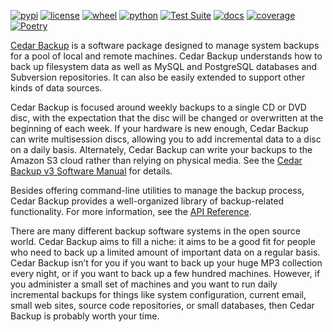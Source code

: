 [![pypi](https://img.shields.io/pypi/v/cedar-backup3.svg)](https://pypi.org/project/cedar-backup3/)
[![license](https://img.shields.io/pypi/l/cedar-backup3.svg)](https://github.com/pronovic/cedar-backup3/blob/master/LICENSE)
[![wheel](https://img.shields.io/pypi/wheel/cedar-backup3.svg)](https://pypi.org/project/cedar-backup3/)
[![python](https://img.shields.io/pypi/pyversions/cedar-backup3.svg)](https://pypi.org/project/cedar-backup3/)
[![Test Suite](https://github.com/pronovic/cedar-backup3/workflows/Test%20Suite/badge.svg)](https://github.com/pronovic/cedar-backup3/actions?query=workflow%3A%22Test+Suite%22)
[![docs](https://readthedocs.org/projects/cedar-backup3/badge/?version=stable&style=flat)](https://cedar-backup3.readthedocs.io/en/stable/)
[![coverage](https://coveralls.io/repos/github/pronovic/cedar-backup3/badge.svg?branch=master)](https://coveralls.io/github/pronovic/cedar-backup3?branch=master)
[![Poetry](https://img.shields.io/endpoint?url=https://python-poetry.org/badge/v0.json)](https://python-poetry.org/)

[Cedar Backup](https://github.com/pronovic/cedar-backup3) is a software package
designed to manage system backups for a pool of local and remote machines.
Cedar Backup understands how to back up filesystem data as well as MySQL and
PostgreSQL databases and Subversion repositories.  It can also be easily
extended to support other kinds of data sources.

Cedar Backup is focused around weekly backups to a single CD or DVD disc,
with the expectation that the disc will be changed or overwritten at the
beginning of each week.  If your hardware is new enough, Cedar Backup can
write multisession discs, allowing you to add incremental data to a disc on
a daily basis.  Alternately, Cedar Backup can write your backups to the Amazon
S3 cloud rather than relying on physical media.  See 
the [Cedar Backup v3 Software Manual](https://cedar-backup3.readthedocs.io/en/stable/manual/index.html) for details.

Besides offering command-line utilities to manage the backup process, Cedar
Backup provides a well-organized library of backup-related functionality.
For more information, see 
the [API Reference](https://cedar-backup3.readthedocs.io/en/stable/autoapi/index.html).

There are many different backup software systems in the open source world.
Cedar Backup aims to fill a niche: it aims to be a good fit for people who need
to back up a limited amount of important data on a regular basis. Cedar Backup
isn’t for you if you want to back up your huge MP3 collection every night, or
if you want to back up a few hundred machines.  However, if you administer a
small set of machines and you want to run daily incremental backups for things
like system configuration, current email, small web sites, source code
repositories, or small databases, then Cedar Backup is probably worth your
time.
